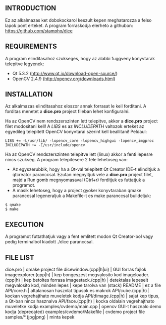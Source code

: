 INTRODUCTION
------------
Ez az alkalmazas ket dobokockarol keszult kepen meghatarozza a felso lapok
pont erteket.
A program forraskodja elerheto a githubon: https://github.com/stampho/dice


REQUIREMENTS
------------
A program elinditasahoz szukseges, hogy az alabbi fuggveny konyvtarak telepitve
legyenek:
* Qt 5.3.2 (http://www.qt.io/download-open-source/)
* OpenCV 2.4.9 (http://opencv.org/downloads.html)


INSTALLATION
------------
Az alkalmazas elinditasahoz eloszor annak forrasat le kell forditani.
A forditas menetet a **dice.pro** project fileban lehet konfiguralni.

Ha az OpenCV nem rendszerszinten lett telepitve, akkor a **dice.pro** project
filet modositani kell! A *LIBS* es az *INCLUDEPATH* valtozok erteket az egyedileg
telepitett OpenCV konyvtarai szerint kell beallitani!
Peldaul:
```
LIBS += -L/usr/lib/ -lopencv_core -lopencv_highgui -lopencv_imgproc
INCLUDEPATH += -I/usr/include/opencv
```

Ha az OpenCV rendszerszinten telepitve lett (linux) akkor a fenti lepesre nincs
szukseg. A program telepitesere 2 fele lehetoseg van:

* Az egyszerubbik, hogy ha a Qt-val telepitett Qt Creator IDE-t elinditjuk
a qtcreator paranccsal. Ezutan megnyitjuk vele a **dice.pro** project
filet, majd a Run gomb megnyomasaval (Ctrl+r) forditjuk es futtatjuk a
programot.
* A masik lehetoseg, hogy a project gyoker konyvtaraban qmake paranccsal
legeneraljuk a Makefile-t es make paranccsal buildeljuk:
```
$ qmake
$ make
```


EXECUTION
---------
A programot futtathatjuk vagy a fent emlitett modon Qt Creator-bol vagy pedig
terminalbol kiadott ./dice paranccsal.


FILE LIST
---------
dice.pro                 |  qmake project file
dicewindow.(cpp|h|ui)    |  GUI forras fajlok
imageexplorer.(cpp|h)    |  kep bongeszest megvalosito kod
imageloader.(cpp|h)      |  kep betoltes forrasa
imagestack.(cpp|h)       |  detektalas lepeseit megvalosito kod, minden lepes
                         |  kepe tarolva van (stack)
README                   |  ez a file
API/core.h               |  altalanosan hasznlat tipusok es makrok
API/cube.(cpp|h)         |  kockan vegrehajthato muveletek kodja
API/dimage.(cpp|h)       |  sajat kep tipus, a Qt-ban nincs hasznalva
API/face.(cpp|h)         |  kocka oldalain vegrehajthato muveletke kodja
examples/cvdemo/main.cpp |  opencv GUI-t hasznalo demo kodja (deprecated)
examples/cvdemo/Makefile |  cvdemo project file
samples/*.(jpg|png)      |  minta kepek

